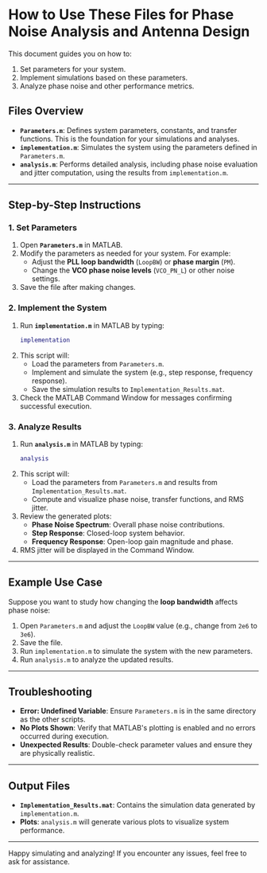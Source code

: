 
# How to Use These Files for Phase Noise Analysis and Antenna Design

This document guides you on how to:
1. Set parameters for your system.
2. Implement simulations based on these parameters.
3. Analyze phase noise and other performance metrics.

## Files Overview
- **`Parameters.m`**: Defines system parameters, constants, and transfer functions. This is the foundation for your simulations and analyses.
- **`implementation.m`**: Simulates the system using the parameters defined in `Parameters.m`.
- **`analysis.m`**: Performs detailed analysis, including phase noise evaluation and jitter computation, using the results from `implementation.m`.

---

## Step-by-Step Instructions

### 1. Set Parameters
1. Open **`Parameters.m`** in MATLAB.
2. Modify the parameters as needed for your system. For example:
   - Adjust the **PLL loop bandwidth** (`LoopBW`) or **phase margin** (`PM`).
   - Change the **VCO phase noise levels** (`VCO_PN_L`) or other noise settings.
3. Save the file after making changes.

### 2. Implement the System
1. Run **`implementation.m`** in MATLAB by typing:
   ```matlab
   implementation
   ```
2. This script will:
   - Load the parameters from `Parameters.m`.
   - Implement and simulate the system (e.g., step response, frequency response).
   - Save the simulation results to `Implementation_Results.mat`.
3. Check the MATLAB Command Window for messages confirming successful execution.

### 3. Analyze Results
1. Run **`analysis.m`** in MATLAB by typing:
   ```matlab
   analysis
   ```
2. This script will:
   - Load the parameters from `Parameters.m` and results from `Implementation_Results.mat`.
   - Compute and visualize phase noise, transfer functions, and RMS jitter.
3. Review the generated plots:
   - **Phase Noise Spectrum**: Overall phase noise contributions.
   - **Step Response**: Closed-loop system behavior.
   - **Frequency Response**: Open-loop gain magnitude and phase.
4. RMS jitter will be displayed in the Command Window.

---

## Example Use Case
Suppose you want to study how changing the **loop bandwidth** affects phase noise:
1. Open `Parameters.m` and adjust the `LoopBW` value (e.g., change from `2e6` to `3e6`).
2. Save the file.
3. Run `implementation.m` to simulate the system with the new parameters.
4. Run `analysis.m` to analyze the updated results.

---

## Troubleshooting
- **Error: Undefined Variable**: Ensure `Parameters.m` is in the same directory as the other scripts.
- **No Plots Shown**: Verify that MATLAB's plotting is enabled and no errors occurred during execution.
- **Unexpected Results**: Double-check parameter values and ensure they are physically realistic.

---

## Output Files
- **`Implementation_Results.mat`**: Contains the simulation data generated by `implementation.m`.
- **Plots**: `analysis.m` will generate various plots to visualize system performance.

---

Happy simulating and analyzing! If you encounter any issues, feel free to ask for assistance.
